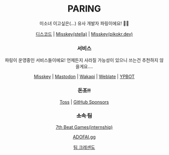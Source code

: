 <h1 align="center">PARING</h1>
<p align="center">미소녀 이고싶은(...) 유사 개발자 파링이에요! 🏳️‍⚧️</p>

<p align="center">
  <a href="https://discord.gg/EkFHRG4TZZ">디스코드</a>
  <span>|</span>
  <a href="https://stella.place/@paring">Misskey(stella)</a>
  <span>|</span>
  <a href="https://pikokr.dev/@paring">Misskey(pikokr.dev)</a>
</p>

<h3 align="center">
  서비스
</h3>
<p align="center">파링이 운영중인 서비스들이에요! 언제든지 사라질 가능성이 있으니 쓰는건 추천하지 않을게요....</p>
<p align="center">
  <a href="https://pikokr.dev">Misskey</a>
  <span>|</span>
  <a href="https://m.pikokr.dev">Mastodon</a>
  <span>|</span>
  <a href="https://wakapi.pikokr.dev">Wakapi</a>
  <span>|</span>
  <a href="https://weblate.kimusoft.dev">Weblate</a>
  <span>|</span>
  <a href="https://kimusoft.dev">YPBOT</a>
</p>

<h3 align="center">
  <del>돈조!!</del>
</h3>
<p align="center">
  <a href="https://toss.me/pikokr">Toss</a>
  <span>|</span>
  <a href="https://github.com/sponsors/pikokr">GitHub Sponsors</a>
</p>

<h3 align="center">
  <del>소속 팀</del>
</h3>
<p align="center">
  <a href="https://github.com/7thbeatgames">7th Beat Games(internship)</a>
</p>
<p align="center">
  <a href="https://github.com/adofai-gg">ADOFAI.gg</a>
</p>
<p align="center">
  <a href="https://github.com/team-crescendo">팀 크레센도</a>
</p>
